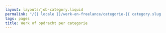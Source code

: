 ```yaml
---
layout: layouts/job-category.liquid
permalink: "/{{ locale }}/werk-en-freelance/categorie-{{ category.slug }}/index.html"
tags: pages
title: Werk of opdracht per categorie
---
```

